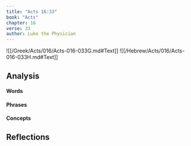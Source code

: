```yaml
---
title: "Acts 16:33"
book: "Acts"
chapter: 16
verse: 33
author: Luke the Physician
---
```

![[/Greek/Acts/016/Acts-016-033G.md#Text]]
![[/Hebrew/Acts/016/Acts-016-033H.md#Text]]

## Analysis

#### Words

#### Phrases

#### Concepts

## Reflections

